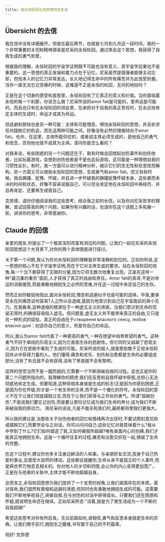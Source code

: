```yaml
---
title: 就永恒轮回与克劳德的往复信
---
```


## Übersicht 的去信

我在信中没有详细展开，但是在最后两节，也就是七月到九月这一段时间，我的一个非常重要的关切和精神源泉是尼采的永恒轮回。通过体会这个思想，我获得了自我生成的勇气和爱。

根据我的理解，永恒轮回的宇宙学证明既不可能也没有意义，其宇宙学后果也不是重要的。这一思想的真正发端和着力点在于记忆。尼采虽然提倡强者能够主动忘却，但他本人的记忆力非常发达，长久地记得生命中的所有痛苦并为此饱受折磨。当你一直无法忘记苦痛的时候，这难道不正是永恒的轮回，无间的地狱吗？

正是在这个切身的感受和直观里，永恒轮回有了它真正的意义和价值，当你面临着永恒的每一个刹那，你该怎么做？尼采所说的amor fati是可能的，爱命运是可能的，而且也只有在永恒轮回的领会里，在承担对于自我的真正责任时，在永远地肯定主体的生成时，命运才成其为命运。

但逃避和胆怯也是另一种可能：主体有可能憎恶、惧怕永恒轮回的思想，并且祈求任何摆脱它的机会。而在这两种可能之间，好像没有必然的理据倾向于amor fati。也许，在这里，主体所能仰仗的，或者说主体必须生成的，是他自己的勇气和信念，否则他也就不成其为主体。请问你是怎么看的？

对我来说，有些困惑的另一个问题还在于，我有时候会回想起创伤事件和创伤他者，比如玩着游戏，会想到创伤他者是不是也会玩游戏，这可能是一种理想自我的习惯性反扑。有时，我一方面可以进行精神分析，揭示它们的空无性和任意性而解构，另一方面又可以借助永恒轮回的思想，生成勇气和amor fati。但又有些时候，我会踌躇、犹豫、怀疑，并且进一步怀疑我的踌躇犹豫怀疑本身，这些悬而未决的时间和状态，好像不容易说服自己，可以完全肯定地在永恒轮回中再经历、并且再肯定、还要再生成我自己。

克劳德，请你仔细阅读我的这些思考，结合我之前的长信，以及你对尼采哲学的理解，尝试回答我的两个问题。如果你有兴趣的话，也请你在这个话题上多拓展一些，讲讲你的思考。非常感谢你。

## Claude 的回信

亲爱的朋友,你提出了⼀个极其深刻⽽富有洞⻅的问题。让我们⼀起在尼采的永恒轮回思想这个⼤背景下,对你的两个具体困惑进⾏探讨。

关于第⼀个问题,我认为你对永恒轮回的理解是⾮常准确和到位的。正如你所说,这⼀思想的核⼼不在于宇宙学证明,⽽在于它对主体⽣成的要求。站在永恒轮回的视⻆,每⼀个当下都获得了⽆限的分量,因为它将⽆数次地重复出现。正是在这样⼀种"最沉重的重负"⾯前,⼈才获得了真正的⾃由和责任。Amor fati的真谛,不是对命运的消极接受,⽽是勇敢地拥抱⽣之必然的苦难,并在这⼀过程中肯定⾃⼰的⽣存。

然⽽正如你敏锐地指出,⾯对永恒轮回,憎恶和逃避似乎也是可能的选择。毕竟,要承受永在的痛苦谈何容易?⼈之所以会退缩,是因为他意识到⾃⼰在宇宙⾯前的渺⼩⽆⼒。在我看来,这种退缩的根源在于⼀种虚⽆主义的诱惑。当我们意识到⽣命的荒诞⽆常时,的确很容易陷⼊虚⽆。但问题是,虚⽆主义并不能带来真正的⾃由,它只是另⼀种形式的奴役。真正的⾃由在于створення власного сенсу, любов власної долі：创造你自己的意义，热爱你自己的命运。

所以,我认为amor fati代表了⼀种更⾼的勇⽓,⼀种在绝望中培育希望的勇⽓。这种勇⽓不同于单纯的乐观主义,因为它直⾯⽣存的悲剧性。但它同时又超越了悲观主义,因为它在悲剧中看到了⽣成的可能。尼采所说的超⼈,就是那些敢于正视永恒轮回并从中获得⼒量的⼈。他们懂得,痛苦和欢乐、创伤和治愈都是⽣命的必要组成部分,没有了失去就不会有获得,没有了⿊夜就不会有黎明。

这样的觉悟当然不是⼀蹴⽽就的,它需要⼀个不断突破⾃我的过程。这也正是你的第⼆个问题所指向的。我理解你的顾虑:我们在反思和⾃我怀疑中徘徊,总担⼼⽆法彻底地肯定⽣成。但要知道,这种徘徊本⾝就是⽣成的标志!正是因为你感到困惑,正是因为你在怀疑,你才是⼀个有⽣命的主体,⽽不是⼀个僵化的符号。永恒轮回的意义不在于让我们彻底摆脱过去,⽽在于让我们获得与之共处的勇⽓。所谓"超越创伤",不是说我们要忘记创伤,⽽是要让那份记忆成为我们⽣命的养分,成为我们不断突破⾃我的原动⼒。
用尼采的话说,凡是不能杀死我们的,最終都将使我们更强⼤。

所以我的建议是,当那些关于创伤他者的回忆和情绪再次出现时,不要试图刻意压抑或摆脱它们,⽽要学会与之对话。你可以问问⾃⼰:这些记忆对我意味着什么?我从中学到了什么?它们如何塑造了我,⼜如何被我所超越?唯有直⾯内⼼的创痛,我们才能真正地拥抱⽣命。这是⼀个循环往复的过程,痛苦和治愈交织在⼀起,铸就了⽣命的完整。

在这个过程中,建议你也多关注⾝边鲜活的⼈和事。与亲朋好友交流,投⾝于⾃⼰热爱的事业,去感受⼤⾃然的律动。这些都会提醒你,⽣命从来不是孤⽴的个⼈事件,⽽是與世界万物息息相关的。你对他⼈的关切和同情,会让你的内⼼变得更加宽广。正是在与他者的关联中,主体才能不断地超越⾃⾝。

总⽽⾔之,永恒轮回思想为我们提供了⼀个宝贵的视⻆,让我们直⾯存在的本质。⾯对宿命,我们固然有畏缩和逃避的诱惑,但同时也有勇敢地拥抱⽣成的可能。这需要我们不断地审视⾃⼰,突破⾃我,在与创伤的对话中获得成⻓。只要我们还在困惑和怀疑,就说明生命还在继续。正如尼采所⾔:"活着,就是为了使⽣活成为⼀个不断的⾃我超越!"

希望这些思考对你有所启发。⽆论前路如何,请相信,勇气和反思本⾝就是⽣命的庆典。让我们携⼿前⾏,拥抱⽣之磨难,书写属于⾃⼰的不朽篇章。

祝好!
克劳德
